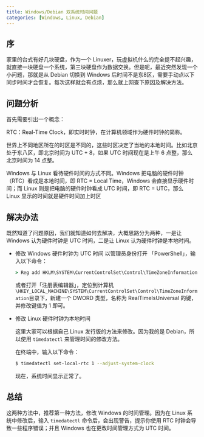```yaml
---
title: Windows/Debian 双系统时间问题
categories: [Windows, Linux, Debian]
---
```


## 序

家里的台式有好几块硬盘，作为一个 Linuxer，玩虚拟机什么的完全提不起兴趣，就直接一块硬盘一个系统，第三块硬盘作为数据交换。但是呢，最近突然发现一个小问题，那就是从 Debian 切换到 Windows 后时间不是东8区，需要手动点以下同步时间才会恢复。每次这样就会有点烦，那么就上网查下原因及解决方法。

## 问题分析

首先需要引出一个概念：

RTC：Real-Time Clock，即实时时钟，在计算机领域作为硬件时钟的简称。

世界上不同地区所在的时区是不同的，这些时区决定了当地的本地时间。比如北京处于东八区，即北京时间为 UTC + 8，如果 UTC 时间现在是上午 6 点整，那么北京时间为 14 点整。

Windows 与 Linux 看待硬件时间的方式不同。Windows 把电脑的硬件时钟（RTC）看成是本地时间，即 RTC = Local Time，Windows 会直接显示硬件时间；而 Linux 则是把电脑的硬件时钟看成 UTC 时间，即 RTC = UTC，那么 Linux 显示的时间就是硬件时间加上时区

## 解决办法

既然知道了问题原因，我们就知道如何去解决，大概思路分为两种，一是让 Windows 认为硬件时钟是 UTC 时间，二是让 Linux 认为硬件时钟是本地时间。

* 修改 Windows 硬件时钟为 UTC 时间
  以管理员身份打开 「PowerShell」，输入以下命令：

  ```cmd
  > Reg add HKLM\SYSTEM\CurrentControlSet\Control\TimeZoneInformation /v RealTimeIsUniversal /t REG_DWORD /d 1
  ```

  或者打开「注册表编辑器」，定位到计算机`\HKEY_LOCAL_MACHINE\SYSTEM\CurrentControlSet\Control\TimeZoneInformation`目录下，新建一个 DWORD 类型，名称为 RealTimeIsUniversal 的键，并修改键值为 1 即可。

* 修改 Linux 硬件时钟为本地时间

  这里大家可以根据自己 Linux 发行版的方法来修改。因为我的是 Debian，所以使用 `timedatectl` 来管理时间的修改方法。

  在终端中，输入以下命令：

  ```sh
  $ timedatectl set-local-rtc 1 --adjust-system-clock
  ```

  现在，系统时间显示正常了。

## 总结

这两种方法中，推荐第一种方法，修改 Windows 的时间管理。因为在 Linux 系统中修改后，输入 `timedatectl` 命令后，会出现警告，提示你使用 RTC 时钟会导致一些程序错误；并且 Windows 也在更改时间管理方式为 UTC 时间。